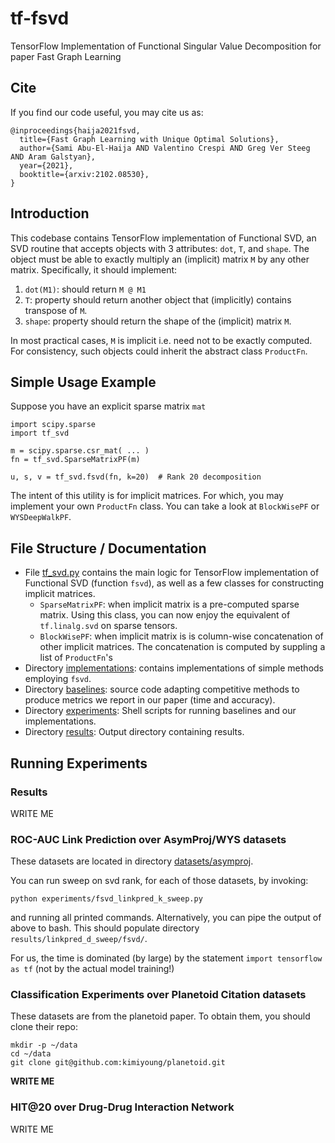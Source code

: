 # tf-fsvd
TensorFlow Implementation of Functional Singular Value Decomposition for paper
Fast Graph Learning

## Cite
If you find our code useful, you may cite us as:

    @inproceedings{haija2021fsvd,
      title={Fast Graph Learning with Unique Optimal Solutions},
      author={Sami Abu-El-Haija AND Valentino Crespi AND Greg Ver Steeg AND Aram Galstyan},
      year={2021},
      booktitle={arxiv:2102.08530},
    }

## Introduction

This codebase contains TensorFlow implementation of Functional SVD, an SVD routine
that accepts objects with 3 attributes: `dot`, `T`, and `shape`.
The object must be able to exactly multiply an (implicit) matrix `M` by any other
matrix. Specifically, it should implement:

  1. `dot(M1)`: should return `M @ M1`
  1. `T`: property should return another object that (implicitly) contains transpose of `M`.
  1. `shape`: property should return the shape of the (implicit) matrix `M`.

In most practical cases, `M` is implicit i.e. need not to be exactly computed.
For consistency, such objects could inherit the abstract class `ProductFn`.



## Simple Usage Example

Suppose you have an explicit sparse matrix `mat`

    import scipy.sparse
    import tf_svd

    m = scipy.sparse.csr_mat( ... )
    fn = tf_svd.SparseMatrixPF(m)

    u, s, v = tf_svd.fsvd(fn, k=20)  # Rank 20 decomposition


The intent of this utility is for implicit matrices. For which, you may implement
your own `ProductFn` class. You can take a look at `BlockWisePF` or `WYSDeepWalkPF`.


## File Structure / Documentation

 * File [tf_svd.py](https://github.com/samihaija/tf-fsvd/blob/main/tf_svd.py) contains the main logic for TensorFlow implementation of
   Functional SVD (function `fsvd`), as well as a few classes for constructing
   implicit matrices.
   * `SparseMatrixPF`: when implicit matrix is a pre-computed sparse matrix.
     Using this class, you can now enjoy the equivalent of `tf.linalg.svd` on
     sparse tensors.
   * `BlockWisePF`: when implicit matrix is is column-wise concatenation of other
     implicit matrices. The concatenation is computed by suppling a list of `ProductFn`'s
 * Directory [implementations](https://github.com/samihaija/tf-fsvd/tree/main/implementations): contains implementations of simple methods employing `fsvd`.
 * Directory [baselines](https://github.com/samihaija/tf-fsvd/tree/main/baselines): source code adapting competitive methods to produce metrics
   we report in our paper (time and accuracy).
 * Directory [experiments](https://github.com/samihaija/tf-fsvd/tree/main/experiments): Shell scripts for running baselines and our implementations.
 * Directory [results](https://github.com/samihaija/tf-fsvd/tree/main/results): Output directory containing results.


## Running Experiments

### Results
WRITE ME

### ROC-AUC Link Prediction over AsymProj/WYS datasets
These datasets are located in directory [datasets/asymproj](https://github.com/samihaija/tf-fsvd/tree/main/datasets/asymproj).

You can run sweep on svd rank, for each of those datasets, by invoking:

    python experiments/fsvd_linkpred_k_sweep.py

and running all printed commands. Alternatively, you can pipe the output of above to bash. This should populate directory `results/linkpred_d_sweep/fsvd/`.

For us, the time is dominated (by large) by the statement `import tensorflow as tf` (not by the actual model training!)

### Classification Experiments over Planetoid Citation datasets
These datasets are from the planetoid paper. To obtain them, you should clone their repo:

    mkdir -p ~/data
    cd ~/data
    git clone git@github.com:kimiyoung/planetoid.git


**WRITE ME**

### HIT@20 over Drug-Drug Interaction Network
WRITE ME 

